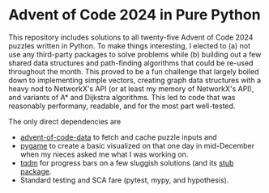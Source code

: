 # Advent of Code 2024 in Pure Python
This repository includes solutions to all twenty-five Advent of Code 2024
puzzles written in Python. To make things interesting, I elected to (a) not use
any third-party packages to solve problems while (b) building out a few shared
data structures and path-finding algorithms that could be re-used throughout the
month. This proved to be a fun challenge that largely boiled down to
implementing simple vectors, creating graph data structures with a heavy nod to
NetworkX's API (or at least my memory of NetworkX's API), and variants of A*
and Dijkstra algorithms. This led to code that was reasonably performany,
readable, and for the most part well-tested.

The only direct dependencies are
- [advent-of-code-data](https://github.com/wimglenn/advent-of-code-data) to
  fetch and cache puzzle inputs and
- [pygame](https://github.com/pygame/pygame) to create a basic visualized on
  that one day in mid-December when my nieces asked me what I was working on.
- [tqdm](https://github.com/tqdm/tqdm) for progress bars on a few sluggish
  solutions (and its [stub package](https://pypi.org/project/types-tqdm/).
- Standard testing and SCA fare (pytest, mypy, and hypothesis).
